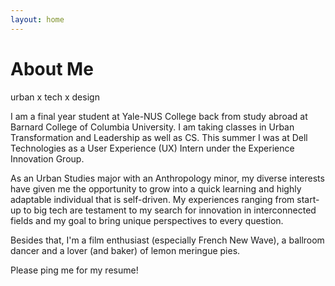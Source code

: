 ```yaml
---
layout: home
---
```

# About Me
urban x tech x design

I am a final year student at Yale-NUS College back from study abroad at Barnard College of Columbia University. I am taking classes in Urban Transformation and Leadership as well as CS. This summer I was at Dell Technologies as a User Experience (UX) Intern under the Experience Innovation Group. 

As an Urban Studies major with an Anthropology minor, my diverse interests have given me the opportunity to grow into a quick learning and highly adaptable individual that is self-driven. My experiences ranging from start-up to big tech are testament to my search for innovation in interconnected fields and my goal to bring unique perspectives to every question.

Besides that, I'm a film enthusiast (especially French New Wave), a ballroom dancer and a lover (and baker) of lemon
meringue pies. 

Please ping me for my resume!
